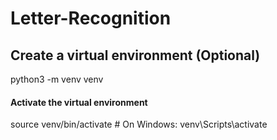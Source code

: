 # Letter-Recognition

## Create a virtual environment (Optional)
python3 -m venv venv

#### Activate the virtual environment
source venv/bin/activate  # On Windows: venv\Scripts\activate
